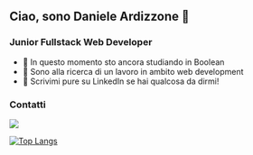 ## Ciao, sono Daniele Ardizzone 👋
### Junior Fullstack Web Developer

- 🌱 In questo momento sto ancora studiando in Boolean
- 🔭 Sono alla ricerca di un lavoro in ambito web development
- 💬 Scrivimi pure su LinkedIn se hai qualcosa da dirmi!

### Contatti
<a href = "https://www.linkedin.com/in/daniele-ardizzone-7b22b12b4/"><img src="https://img.icons8.com/fluent/48/000000/linkedin.png"/></a>

<p align=center>
 
[![Top Langs](https://github-readme-stats.vercel.app/api/top-langs/?username=danieleardizzone&layout=compact)](https://github.com/KrishnaKumar2002/github-readme-stats)

</p>
